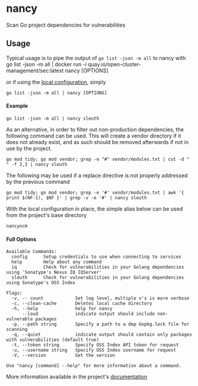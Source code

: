 # nancy
Scan Go project dependencies for vulnerabilities

## Usage
Typical usage is to pipe the output of `go list -json -m all` to nancy with  
go list -json -m all | docker run -i quay.io/open-cluster-management/sec:latest nancy [OPTIONS]

or if using the [local configuration](../../README.md#local-configuration), simply
```
go list -json -m all | nancy [OPTIONS]
```

#### Example

```
go list -json -m all | nancy sleuth
```
As an alternative, in order to filter out non-production dependencies, the following command can be used. This will create a vendor directory if it does not already exist, and as such should be removed afterwards if not in use by the project.

```
go mod tidy; go mod vendor; grep -e "#" vendor/modules.txt | cut -d " " -f 2,3 | nancy sleuth
```
The following may be used if a replace directive is not properly addressed by the previous command
```
go mod tidy; go mod vendor; grep -e '#' vendor/modules.txt | awk '{ print $(NF-1), $NF }' | grep -v -e '#' | nancy sleuth
```

With the local configuration in place, the simple alias below can be used from the project's base directory
```
nancyocm
```

#### Full Options
```
Available Commands:
  config      Setup credentials to use when connecting to services
  help        Help about any command
  iq          Check for vulnerabilities in your Golang dependencies using 'Sonatype's Nexus IQ IQServer'
  sleuth      Check for vulnerabilities in your Golang dependencies using Sonatype's OSS Index

Flags:
  -v, -- count            Set log level, multiple v's is more verbose
  -c, --clean-cache       Deletes local cache directory
  -h, --help              help for nancy
      --loud              indicate output should include non-vulnerable packages
  -p, --path string       Specify a path to a dep Gopkg.lock file for scanning
  -q, --quiet             indicate output should contain only packages with vulnerabilities (default true)
  -t, --token string      Specify OSS Index API token for request
  -u, --username string   Specify OSS Index username for request
  -V, --version           Get the version

Use "nancy [command] --help" for more information about a command.
```

More information available in the project's [documentation](https://github.com/sonatype-nexus-community/nancy/blob/main/README.md)
